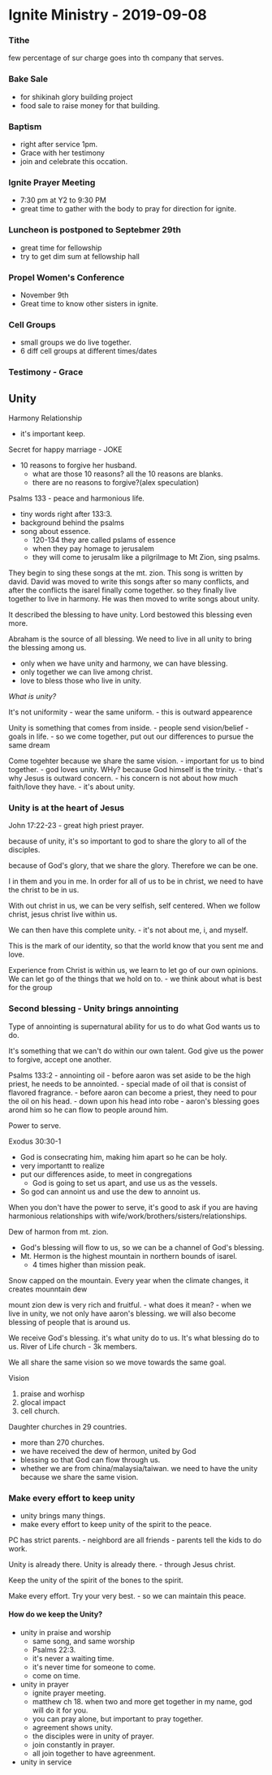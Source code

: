 # Ignite Ministry - 2019-09-08

### Tithe
few percentage of sur charge goes into th company that serves.

### Bake Sale
- for shikinah glory building project
- food sale to raise money for that building.

### Baptism
- right after service 1pm.
- Grace with her testimony
- join and celebrate this occation.

### Ignite Prayer Meeting
- 7:30 pm at Y2 to 9:30 PM
- great time to gather with the body to pray for direction for ignite.

### Luncheon is postponed to Septebmer 29th
- great time for fellowship
- try to get dim sum at fellowship hall

### Propel Women's Conference
- November 9th
- Great time to know other sisters in ignite.

### Cell Groups
- small groups we do live together.
- 6 diff cell groups at different times/dates

### Testimony - Grace

## Unity

Harmony Relationship
- it's important keep.

Secret for happy marriage - JOKE
- 10 reasons to forgive her husband.
    - what are those 10 reasons? all the 10 reasons are blanks.
    - there are no reasons to forgive?(alex speculation)

Psalms 133 - peace and harmonious life.
- tiny words right after 133:3.
- background behind the psalms
- song about essence.
    - 120-134 they are called pslams of essence
    - when they pay homage to jerusalem
    - they will come to jerusalm like a pilgrilmage to Mt Zion, sing psalms.

They begin to sing these songs at the mt. zion.
This song is written by david.
David was moved to write this songs after so many conflicts, and after the conflicts the isarel finally come together.
so they finally live together to live in harmony. He was then moved to write songs about unity.

It described the blessing to have unity. Lord bestowed this blessing even more.

Abraham is the source of all blessing. We need to live in all unity to bring the blessing among us.
- only when we have unity and harmony, we can have blessing.
- only together we can live among christ.
- love to bless those who live in unity.

_What is unity?_

It's not uniformity - wear the same uniform.
    - this is outward appearence

Unity is something that comes from inside.
    - people send vision/belief
    - goals in life.
    - so we come together, put out our differences to pursue the same dream

Come togehter because we share the same vision.
    - important for us to bind together.
    - god loves unity. WHy? because God himself is the trinity.
    - that's why Jesus is outward concern.
        - his concern is not about how much faith/love they have.
            - it's about unity.

### __Unity is at the heart of Jesus__

John 17:22-23 - great high priest prayer.

because of unity, it's so important to god to share the glory to all of the disciples.

because of God's glory, that we share the glory. Therefore we can be one.

I in them and you in me. In order for all of us to be in christ, we need to have the christ to be in us.

With out christ in us, we can be very selfish, self centered. When we follow christ, jesus christ live within us.

We can then have this complete unity.
    - it's not about me, i, and myself.

This is the mark of our identity, so that the world know that you sent me and love.

Experience from Christ is within us, we learn to let go of our own opinions. We can let go of the things that we hold on to.
    - we think about what is best for the group

### Second blessing - Unity brings annointing

Type of annointing is supernatural ability for us to do what God wants us to do.

It's something that we can't do within our own talent. God give us the power to forgive, accept one another.

Psalms 133:2 - annointing oil
    - before aaron was set aside to be the high priest, he needs to be annointed.
    - special made of oil that is consist of flavored fragrance.
    - before aaron can become a priest, they need to pour the oil on his head.
        - down upon his head into robe
        - aaron's blessing goes arond him so he can flow to people around him.

Power to serve.

Exodus 30:30-1
- God is consecrating him, making him apart so he can be holy.
- very importantt to realize
- put our differences aside, to meet in congregations
    - God is going to set us apart, and use us as the vessels.
- So god can annoint us and use the dew to annoint us.

When you don't have the power to serve, it's good to ask if you are having harmonious relationships with wife/work/brothers/sisters/relationships.

Dew of harmon from mt. zion.
- God's blessing will flow to us, so we can be a channel of God's blessing.
- Mt. Hermon is the highest mountain in northern bounds of isarel.
    - 4 times higher than mission peak.

Snow capped on the mountain.
Every year when the climate changes, it creates mounntain dew

mount zion dew is very rich and fruitful.
    - what does it mean?
    - when we live in unity, we not only have aaron's blessing. we will also become blessing of people that is around us.

We receive God's blessing. it's what unity do to us. It's what blessing do to us.
River of Life church - 3k members.

We all share the same vision so we move towards the same goal.

Vision
1. praise and worhisp
1. glocal impact
1. cell church.

Daughter churches in 29 countries.
- more than 270 churches.
- we have received the dew of hermon, united by God
- blessing so that God can flow through us.
- whether we are from china/malaysia/taiwan. we need to have the unity because we share the same vision.


### Make every effort to keep unity

- unity brings many things.
- make every effort to keep unity of the spirit to the peace.

PC has strict parents.
    - neighbord are all friends
    - parents tell the kids to do work.

Unity is already there. Unity is already there.
    - through Jesus christ.

Keep the unity of the spirit of the bones to the spirit.

Make every effort. Try your very best.
    - so we can maintain this peace.


#### How do we keep the Unity?
- unity in praise and worship
    - same song, and same worship
    - Psalms 22:3.
    - it's never a waiting time.
    - it's never time for someone to come.
    - come on time.
- unity in prayer
    - ignite prayer meeting.
    - matthew ch 18. when two and more get together in my name, god will do it for you.
    -  you can pray alone, but important to pray together.
    - agreement shows unity.
    - the disciples were in unity of prayer.
    - join constantly in prayer.
    - all join together to have agreenment.
- unity in service

